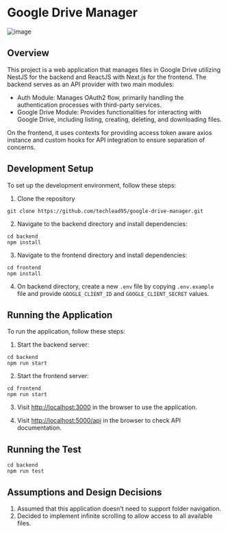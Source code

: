 # Google Drive Manager
![image](https://github.com/user-attachments/assets/c9b03a70-8fdc-4ca5-85f7-9b6efaf2a15f)

## Overview
This project is a web application that manages files in Google Drive utilizing NestJS for the backend and ReactJS with Next.js for the frontend. The backend serves as an API provider with two main modules:
- Auth Module: Manages OAuth2 flow, primarily handling the authentication processes with third-party services.
- Google Drive Module: Provides functionalities for interacting with Google Drive, including listing, creating, deleting, and downloading files.

On the frontend, it uses contexts for providing access token aware axios instance and custom hooks for API integration to ensure separation of concerns.

## Development Setup
To set up the development environment, follow these steps:

1. Clone the repository
```
git clone https://github.com/techlead95/google-drive-manager.git
```

2. Navigate to the backend directory and install dependencies:
```
cd backend
npm install
```

3. Navigate to the frontend directory and install dependencies:
```
cd frontend
npm install
```

4. On backend directory, create a new `.env` file by copying `.env.example` file and provide `GOOGLE_CLIENT_ID` and `GOOGLE_CLIENT_SECRET` values.

## Running the Application
To run the application, follow these steps:

1. Start the backend server:
```
cd backend
npm run start
```

2. Start the frontend server:
```
cd frontend
npm run start
```

3. Visit [http://localhost:3000](http://localhost:3000) in the browser to use the application.

4. Visit [http://localhost:5000/api](http://localhost:5000/api) in the browser to check API documentation.

## Running the Test
```
cd backend
npm run test
```

## Assumptions and Design Decisions
1. Assumed that this application doesn't need to support folder navigation.
2. Decided to implement infinite scrolling to allow access to all available files.
